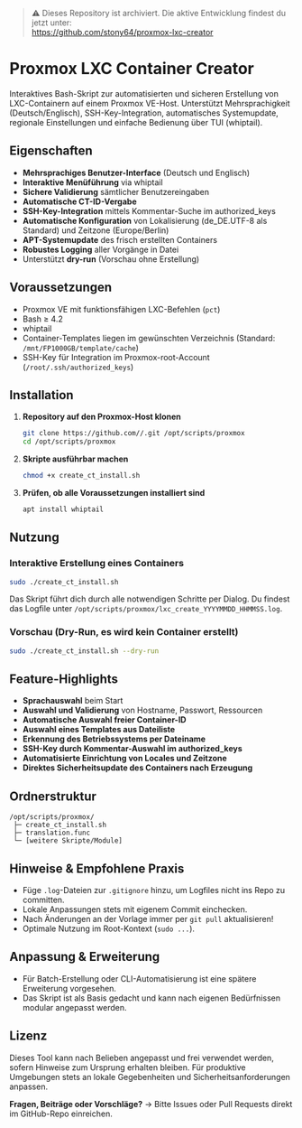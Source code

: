 > ⚠️ Dieses Repository ist archiviert. Die aktive Entwicklung findest du jetzt unter:  
> https://github.com/stony64/proxmox-lxc-creator

# Proxmox LXC Container Creator

Interaktives Bash-Skript zur automatisierten und sicheren Erstellung von LXC-Containern auf einem Proxmox VE-Host. Unterstützt Mehrsprachigkeit (Deutsch/Englisch), SSH-Key-Integration, automatisches Systemupdate, regionale Einstellungen und einfache Bedienung über TUI (whiptail).

## Eigenschaften

- **Mehrsprachiges Benutzer-Interface** (Deutsch und Englisch)
- **Interaktive Menüführung** via whiptail
- **Sichere Validierung** sämtlicher Benutzereingaben
- **Automatische CT-ID-Vergabe**
- **SSH-Key-Integration** mittels Kommentar-Suche im authorized_keys
- **Automatische Konfiguration** von Lokalisierung (de_DE.UTF-8 als Standard) und Zeitzone (Europe/Berlin)
- **APT-Systemupdate** des frisch erstellten Containers
- **Robustes Logging** aller Vorgänge in Datei
- Unterstützt **dry-run** (Vorschau ohne Erstellung)

## Voraussetzungen

- Proxmox VE mit funktionsfähigen LXC-Befehlen (`pct`)
- Bash ≥ 4.2
- whiptail
- Container-Templates liegen im gewünschten Verzeichnis (Standard: `/mnt/FP1000GB/template/cache`)
- SSH-Key für Integration im Proxmox-root-Account (`/root/.ssh/authorized_keys`)

## Installation

1. **Repository auf den Proxmox-Host klonen**

   ```bash
   git clone https://github.com//.git /opt/scripts/proxmox
   cd /opt/scripts/proxmox
   ```

2. **Skripte ausführbar machen**  
   ```bash
   chmod +x create_ct_install.sh
   ```

3. **Prüfen, ob alle Voraussetzungen installiert sind**  
   ```bash
   apt install whiptail
   ```

## Nutzung

### Interaktive Erstellung eines Containers

```bash
sudo ./create_ct_install.sh
```

Das Skript führt dich durch alle notwendigen Schritte per Dialog. Du findest das Logfile unter `/opt/scripts/proxmox/lxc_create_YYYYMMDD_HHMMSS.log`.

### Vorschau (Dry-Run, es wird kein Container erstellt)

```bash
sudo ./create_ct_install.sh --dry-run
```

## Feature-Highlights

- **Sprachauswahl** beim Start
- **Auswahl und Validierung** von Hostname, Passwort, Ressourcen
- **Automatische Auswahl freier Container-ID**
- **Auswahl eines Templates aus Dateiliste**
- **Erkennung des Betriebssystems per Dateiname**
- **SSH-Key durch Kommentar-Auswahl im authorized_keys**
- **Automatisierte Einrichtung von Locales und Zeitzone**
- **Direktes Sicherheitsupdate des Containers nach Erzeugung**

## Ordnerstruktur

```
/opt/scripts/proxmox/
 ├─ create_ct_install.sh
 ├─ translation.func
 └─ [weitere Skripte/Module]
```

## Hinweise & Empfohlene Praxis

- Füge `.log`-Dateien zur `.gitignore` hinzu, um Logfiles nicht ins Repo zu committen.
- Lokale Anpassungen stets mit eigenem Commit einchecken.
- Nach Änderungen an der Vorlage immer per `git pull` aktualisieren!
- Optimale Nutzung im Root-Kontext (`sudo ...`).

## Anpassung & Erweiterung

- Für Batch-Erstellung oder CLI-Automatisierung ist eine spätere Erweiterung vorgesehen.
- Das Skript ist als Basis gedacht und kann nach eigenen Bedürfnissen modular angepasst werden.

## Lizenz

Dieses Tool kann nach Belieben angepasst und frei verwendet werden, sofern Hinweise zum Ursprung erhalten bleiben. Für produktive Umgebungen stets an lokale Gegebenheiten und Sicherheitsanforderungen anpassen.

**Fragen, Beiträge oder Vorschläge?**
→ Bitte Issues oder Pull Requests direkt im GitHub-Repo einreichen.
